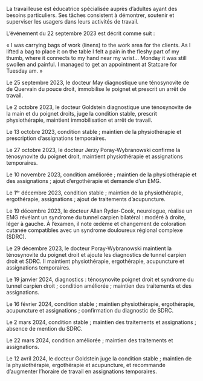 La travailleuse est éducatrice spécialisée auprès d’adultes ayant des besoins particuliers. Ses tâches consistent à démontrer, soutenir et superviser les usagers dans leurs activités de travail.

L’événement du 22 septembre 2023 est décrit comme suit :

« I was carrying bags of work (linens) to the work area for the clients. As I lifted a bag to place it on the table I felt a pain in the fleshy part of my thumb, where it connects to my hand near my wrist… Monday it was still swollen and painful. I managed to get an appointment at Statcare for Tuesday am. »

Le 25 septembre 2023, le docteur May diagnostique une ténosynovite de de Quervain du pouce droit, immobilise le poignet et prescrit un arrêt de travail.

Le 2 octobre 2023, le docteur Goldstein diagnostique une ténosynovite de la main et du poignet droits, juge la condition stable, prescrit physiothérapie, maintient immobilisation et arrêt de travail.

Le 13 octobre 2023, condition stable ; maintien de la physiothérapie et prescription d’assignations temporaires.

Le 27 octobre 2023, le docteur Jerzy Poray-Wybranowski confirme la ténosynovite du poignet droit, maintient physiothérapie et assignations temporaires.

Le 10 novembre 2023, condition améliorée ; maintien de la physiothérapie et des assignations ; ajout d’ergothérapie et demande d’un EMG.

Le 1ᵉʳ décembre 2023, condition stable ; maintien de la physiothérapie, ergothérapie, assignations ; ajout de traitements d’acupuncture.

Le 19 décembre 2023, le docteur Allan Ryder-Cook, neurologue, réalise un EMG révélant un syndrome du tunnel carpien bilatéral : modéré à droite, léger à gauche. À l’examen, il note œdème et changement de coloration cutanée compatibles avec un syndrome douloureux régional complexe (SDRC).

Le 29 décembre 2023, le docteur Poray-Wybranowski maintient la ténosynovite du poignet droit et ajoute les diagnostics de tunnel carpien droit et SDRC. Il maintient physiothérapie, ergothérapie, acupuncture et assignations temporaires.

Le 19 janvier 2024, diagnostics : ténosynovite poignet droit et syndrome du tunnel carpien droit ; condition améliorée ; maintien des traitements et des assignations.

Le 16 février 2024, condition stable ; maintien physiothérapie, ergothérapie, acupuncture et assignations ; confirmation du diagnostic de SDRC.

Le 2 mars 2024, condition stable ; maintien des traitements et assignations ; absence de mention du SDRC.

Le 22 mars 2024, condition améliorée ; maintien des traitements et assignations.

Le 12 avril 2024, le docteur Goldstein juge la condition stable ; maintien de la physiothérapie, ergothérapie et acupuncture, et recommande d’augmenter l’horaire de travail en assignations temporaires.